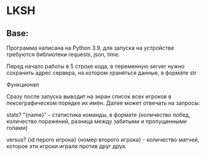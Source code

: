 # LKSH

## Base: 

  Программа написана на Python 3.9, для запуска на устройстве требуются библиотеки requests, json, time.
  
  Перед начало работы в 5 строке кода, в переменную server нужно сохранить адрес сервера, на котором храняться данные, в формате str
  
  Функционал
  
  Сразу после запуска выводит на экран список всех игроков в лексеграфическом порядке их имён. Далее может отвечать на запросы:
  
  stats? "{name}" - статистика команды, в формате {количество побед, количество поражений, разница между забитыми и пропущенными голами}
  
  versus? {id перого игрока} {номер второго игрока} - количество матчей, которое эти игроки играли против друг друа.
